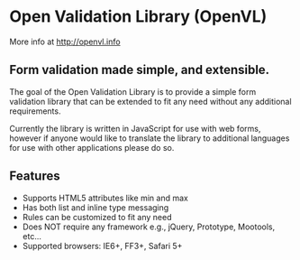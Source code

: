 Open Validation Library (OpenVL)
================================
More info at http://openvl.info

Form validation made simple, and extensible.
-------------------------------------------
The goal of the Open Validation Library is to provide a simple form validation library that can be extended to fit any need without any additional requirements.

Currently the library is written in JavaScript for use with web forms, however if anyone would like to translate the library to additional languages for use with other applications please do so.

Features
--------
* Supports HTML5 attributes like min and max
* Has both list and inline type messaging
* Rules can be customized to fit any need
* Does NOT require any framework e.g., jQuery, Prototype, Mootools, etc...
* Supported browsers: IE6+, FF3+, Safari 5+